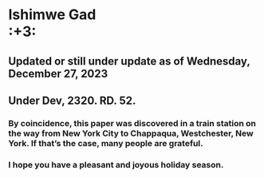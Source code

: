# Ishimwe Gad<br>:+3:
## Updated or still under update as of Wednesday, December 27, 2023
## Under Dev, 2320. RD. 52.</h3>

### By coincidence, this paper was discovered in a train station on the way from New York City to Chappaqua, Westchester, New York. If that’s the case, many people are grateful.

### I hope you have a pleasant and joyous holiday season.
